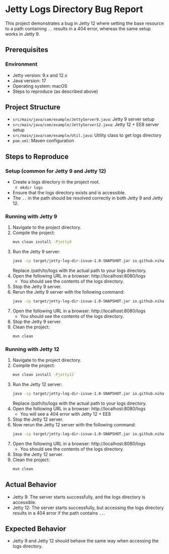 # Jetty Logs Directory Bug Report

This project demonstrates a bug in Jetty 12 where setting the base resource to a path containing `..` results in a 404 error, whereas the same setup works in Jetty 9.

## Prerequisites

### Environment
* Jetty version: 9.x and 12.x
* Java version: 17
* Operating system: macOS
* Steps to reproduce (as described above)

## Project Structure

- `src/main/java/com/example/JettyServer9.java`: Jetty 9 server setup
- `src/main/java/com/example/JettyServer12.java`: Jetty 12 + EE8 server setup
- `src/main/java/com/example/Util.java`: Utility class to get logs directory
- `pom.xml`: Maven configuration

## Steps to Reproduce

### Setup (common for Jetty 9 and Jetty 12)

* Create a logs directory in the project root.
   - `mkdir logs`
* Ensure that the logs directory exists and is accessible.
* The `..` in the path should be resolved correctly in both Jetty 9 and Jetty 12.

### Running with Jetty 9

1. Navigate to the project directory.
2. Compile the project:
   ```sh
   mvn clean install -Pjetty9
   ```
3. Run the Jetty 9 server:
   ```sh
   java -cp target/jetty-log-dir-issue-1.0-SNAPSHOT.jar io.github.nihaljain.JettyServer9 "src/../logs" false
   ```
   Replace /path/to/logs with the actual path to your logs directory.
4. Open the following URL in a browser: http://localhost:8080/logs
   - You should see the contents of the logs directory.
5. Stop the Jetty 9 server.
6. Rerun the Jetty 9 server with the following command:
   ```sh
   java -cp target/jetty-log-dir-issue-1.0-SNAPSHOT.jar io.github.nihaljain.JettyServer9 "src/../logs" true
   ```
7. Open the following URL in a browser: http://localhost:8080/logs 
   - You should see the contents of the logs directory.
8. Stop the Jetty 9 server.
9. Clean the project:
   ```sh
   mvn clean
   ```


### Running with Jetty 12
1. Navigate to the project directory.
2. Compile the project:
   ```sh
   mvn clean install -Pjetty12
3. Run the Jetty 12 server:
   ```sh
   java -cp target/jetty-log-dir-issue-1.0-SNAPSHOT.jar io.github.nihaljain.JettyServer12 "src/../logs" false 
   ```
   Replace /path/to/logs with the actual path to your logs directory.
4. Open the following URL in a browser: http://localhost:8080/logs
   - You will see a 404 error with Jetty 12 + EE8
5. Stop the Jetty 12 server.
6. Now rerun the Jetty 12 server with the following command:
   ```sh
   java -cp target/jetty-log-dir-issue-1.0-SNAPSHOT.jar io.github.nihaljain.JettyServer12 "src/../logs" true
   ```
7. Open the following URL in a browser: http://localhost:8080/logs
   - You should see the contents of the logs directory.
8. Stop the Jetty 12 server.
9. Clean the project:
   ```sh
   mvn clean
   ```

## Actual Behavior

* Jetty 9: The server starts successfully, and the logs directory is accessible.
* Jetty 12: The server starts successfully, but accessing the logs directory results in a 404 error if the path contains `..`.

## Expected Behavior

* Jetty 9 and Jetty 12 should behave the same way when accessing the logs directory.